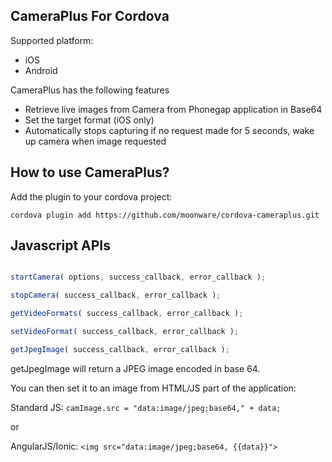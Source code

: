 ## CameraPlus For Cordova ##

Supported platform:
* iOS
* Android

CameraPlus has the following features
* Retrieve live images from Camera from Phonegap application in Base64
* Set the target format (iOS only)
* Automatically stops capturing if no request made for 5 seconds, wake up camera when image requested


## How to use CameraPlus? ##

Add the plugin to your cordova project:

    cordova plugin add https://github.com/moonware/cordova-cameraplus.git

## Javascript APIs ##

```javascript

startCamera( options, success_callback, error_callback );

stopCamera( success_callback, error_callback );

getVideoFormats( success_callback, error_callback );

setVideoFormat( success_callback, error_callback );

getJpegImage( success_callback, error_callback );
```


getJpegImage will return a JPEG image encoded in base 64.

You can then set it to an image from HTML/JS part of the application:

Standard JS:
```camImage.src = "data:image/jpeg;base64," + data;```

or

AngularJS/Ionic:
```<img src="data:image/jpeg;base64, {{data}}">```

